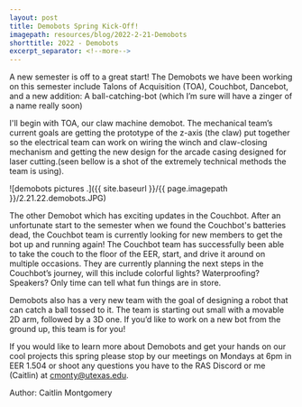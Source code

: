 ```yaml
---
layout: post
title: Demobots Spring Kick-Off!
imagepath: resources/blog/2022-2-21-Demobots 
shorttitle: 2022 - Demobots
excerpt_separator: <!--more-->
---
```


A new semester is off to a great start! The Demobots we have been working on this semester include Talons of Acquisition (TOA), Couchbot, Dancebot, and a new addition: A ball-catching-bot (which I’m sure will have a zinger of a name really soon) <!--more-->

I'll begin with TOA, our claw machine demobot. The mechanical team’s current goals are getting the prototype of the z-axis (the claw) put together so the electrical team can work on wiring the winch and claw-closing mechanism and getting the new design for the arcade casing designed for laser cutting.(seen bellow is a shot of the extremely technical methods the team is using).

![demobots pictures .]({{ site.baseurl }}/{{ page.imagepath }}/2.21.22.demobots.JPG)

The other Demobot which has exciting updates in the Couchbot. After an unfortunate start to the semester when we found the Couchbot's batteries dead, the Couchbot team is currently looking for new members to get the bot up and running again! The Couchbot team has successfully been able to take the couch to the floor of the EER, start, and drive it around on multiple occasions. They are currently planning the next steps in the Couchbot’s journey, will this include colorful lights? Waterproofing? Speakers? Only time can tell what fun things are in store. 

Demobots also has a very new team with the goal of designing a robot that can catch a ball tossed to it. The team is starting out small with a movable 2D arm, followed by a 3D one. If you’d like to work on a new bot from the ground up, this team is for you!

If you would like to learn more about Demobots and get your hands on our cool projects this spring please stop by our meetings on Mondays at 6pm in EER 1.504 or shoot any questions you have to the RAS Discord or me (Caitlin) at cmonty@utexas.edu. 


Author: Caitlin Montgomery